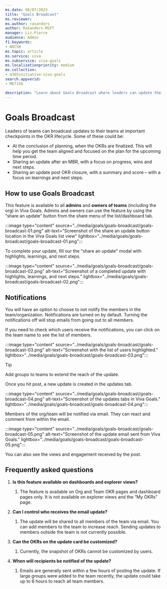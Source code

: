 ```yaml
---
ms.date: 08/07/2023
title: "Goals Broadcast"
ms.reviewer: 
ms.author: rasanders
author: RaSanders-MSFT
manager: Liz.Pierce
audience: Admin
f1.keywords:
- NOCSH
ms.topic: article
ms.service: viva
ms.subservice: viva-goals
ms.localizationpriority: medium
ms.collection:  
- m365initiative-viva-goals
search.appverid:
- MET150

description: "Learn about Goals Broadcast where leaders can update their teams at important checkpoints in the OKR lifecycle."
---
```


# Goals Broadcast

Leaders of teams can broadcast updates to their teams at important checkpoints in the OKR lifecycle. Some of these could be: 

- At the conclusion of planning, when the OKRs are finalized. This will help you get the team aligned and focused on the plan for the upcoming time period.
- Sharing an update after an MBR, with a focus on progress, wins and next steps.
- Sharing an update post OKR closure, with a summary and score – with a focus on learnings and next steps. 

## How to use Goals Broadcast

This feature is available to all **admins** and **owners of teams** (including the org) in Viva Goals. Admins and owners can use the feature by using the “share an update” button from the share menu of the list/dashboard tab. 

:::image type="content" source="../media/goals/goals-broadcast/goals-broadcast-01.png" alt-text="Screenshot of the share an update button location in the Viva Goals list view" lightbox="../media/goals/goals-broadcast/goals-broadcast-01.png":::


To complete your update, fill our the "share an update" modal with highlights, learnings, and next steps.

:::image type="content" source="../media/goals/goals-broadcast/goals-broadcast-02.png" alt-text="Screenshot of a completed update with highlights, learnings, and next steps." lightbox="../media/goals/goals-broadcast/goals-broadcast-02.png":::

## Notifications

You will have an option to choose to not notify the members in the team/organization. Notifications are turned on by default. Turning the notifications off will stop emails from going out to all members.  

If you need to check which users receive the notifications, you can click on the team name to see the list of members.  

:::image type="content" source="../media/goals/goals-broadcast/goals-broadcast-03.png" alt-text="Screenshot with the list of users highlighted." lightbox="../media/goals/goals-broadcast/goals-broadcast-03.png":::

> [!TIP]
> Add groups to teams to extend the reach of the update.

Once you hit post, a new update is created in the updates tab.

:::image type="content" source="../media/goals/goals-broadcast/goals-broadcast-04.png" alt-text="Screenshot of the updates tabs in Viva Goals." lightbox="../media/goals/goals-broadcast/goals-broadcast-04.png":::

Members of the org/team will be notified via email. They can react and comment from within the email. 

:::image type="content" source="../media/goals/goals-broadcast/goals-broadcast-05.png" alt-text="Screenshot of the update email sent from Viva Goals." lightbox="../media/goals/goals-broadcast/goals-broadcast-05.png":::

You can also see the views and engagement received by the post. 

## Frequently asked questions 

1. **Is this feature available on dashboards and explorer views?**
    1. The feature is available on Org and Team OKR pages and dashboard pages only. It is not available on explorer views and the “My OKRs” page. 

1. **Can I control who receives the email update?**
    1. The update will be shared to all members of the team via email. You can add members to the team to increase reach. Sending updates to members outside the team is not currently possible. 

1. **Can the OKRs on the update card be customized?**
    1. Currently, the snapshot of OKRs cannot be customized by users.

1. **When will recipients be notified of the update?**
    1. Emails are generally sent within a few hours of posting the update. If large groups were added to the team recently, the update could take up to 6 hours to reach all team members. 